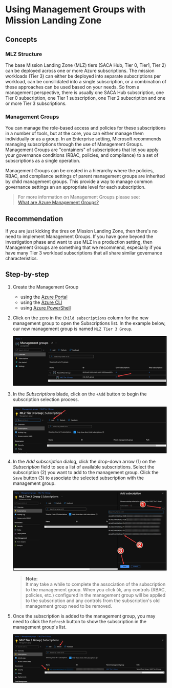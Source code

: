 # Using Management Groups with Mission Landing Zone

## Concepts

### MLZ Structure
The base Mission Landing Zone (MLZ) tiers (SACA Hub, Tier 0, Tier1, Tier 2) can be deployed across one or more Azure subscriptions.  The  mission workloads (Tier 3) can either be deployed into separate subscriptions per workload, can be consilidated into a single subscription, or a combination of these approaches can be used based on your needs.  So from a management perspective, there is usually one SACA Hub subscription, one Tier 0 subscription, one Tier 1 subscription, one Tier 2 subscription and one or more Tier 3 subscriptions.

### Management Groups
You can manage the role-based access and policies for these subscriptions in a number of tools, but at the core, you can either manage them individually or as a group.  In an Enterprise setting, Microsoft recommends managing subscriptions through the use of Management Groups. Management Groups are "containers" of subscriptions that let you apply your governance conditions (RBAC, policies, and compliance) to a set of subscriptions as a single operation.

Management Groups can be created in a hierarchy where the policies, RBAC, and compliance settings of parent management groups are inherited by child management groups.  This provide a way to manage common governance settings an an appropriate level for each subscription.  

> For more information on Management Groups please see:  
[What are Azure Management Groups?](https://docs.microsoft.com/en-us/azure/governance/management-groups/overview)

## Recommendation
If you are just kicking the tires on Mission Landing Zone, then there's no need to implement Management Groups.  If you have gone beyond the investigation phase and want to use MLZ in a production setting, then Management Groups are something that we recommend, especially if you have many Tier 3 workload subscriptions that all share similar governance characteristics.  

## Step-by-step

1. Create the Management Group

    - using the [Azure Portal](https://docs.microsoft.com/en-us/azure/governance/management-groups/create-management-group-portal)
    - using the [Azure CLI](https://docs.microsoft.com/en-us/azure/governance/management-groups/create-management-group-azure-cli)
    - using [Azure PowerShell](https://docs.microsoft.com/en-us/azure/governance/management-groups/create-management-group-powershell)

1. Click on the zero in the `Child subscriptions` column for the new management group to open the Subscriptions list. In the example below, our new management group is named `MLZ Tier 3 Group`.  

    <!-- markdownlint-disable MD033 -->
    <!-- allow html for images so that they can be sized -->
    <img src="images/management-groups/mg1-management-groups-list.png" alt="Management groups list" width="600" />
    <!-- markdownlint-enable MD033 -->

1. In the _Subscriptions_ blade, click on the `+Add` button to begin the subscription selection process.

    <!-- markdownlint-disable MD033 -->
    <!-- allow html for images so that they can be sized -->
    <img src="images/management-groups/mg2-empty-subscription-list.png" alt="Empty subscription list" width="600" />
    <!-- markdownlint-enable MD033 -->

1. In the _Add subscription_ dialog, click the drop-down arrow (1) on the _Subscription_ field to see a list of available subscriptions. Select the subscription (2) you want to add to the management group. Click the `Save` button (3) to associate the selected subscription with the management group.

    <!-- markdownlint-disable MD033 -->
    <!-- allow html for images so that they can be sized -->
    <img src="images/management-groups/mg3-select-subscription.png" alt="Select a subscription" width="600" />
    <!-- markdownlint-enable MD033 -->  
  
    > __Note:__  
    It may take a while to complete the association of the subscription to the management group.  When you click `Ok`, any controls (RBAC, policies, etc.) configured in the management group will be applied to the subscription and any controls from the subscription's old management group need to be removed.

1. Once the subscription is added to the management group, you may need to click the `Refresh` button to show the subscription in the management group's list.
    <!-- markdownlint-disable MD033 -->
    <!-- allow html for images so that they can be sized -->
    <img src="images/management-groups/mg4-subscription-in-management-group.png" alt="Subscription in management group" width="600" />
    <!-- markdownlint-enable MD033 -->

